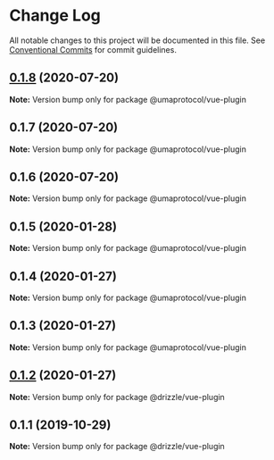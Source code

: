# Change Log

All notable changes to this project will be documented in this file.
See [Conventional Commits](https://conventionalcommits.org) for commit guidelines.

## [0.1.8](https://github.com/trufflesuite/drizzle/compare/@umaprotocol/vue-plugin@0.1.7...@umaprotocol/vue-plugin@0.1.8) (2020-07-20)

**Note:** Version bump only for package @umaprotocol/vue-plugin





## 0.1.7 (2020-07-20)

**Note:** Version bump only for package @umaprotocol/vue-plugin





## 0.1.6 (2020-07-20)

**Note:** Version bump only for package @umaprotocol/vue-plugin





## 0.1.5 (2020-01-28)

**Note:** Version bump only for package @umaprotocol/vue-plugin





## 0.1.4 (2020-01-27)

**Note:** Version bump only for package @umaprotocol/vue-plugin





## 0.1.3 (2020-01-27)

**Note:** Version bump only for package @umaprotocol/vue-plugin





## [0.1.2](https://github.com/trufflesuite/drizzle/compare/@drizzle/vue-plugin@0.1.1...@drizzle/vue-plugin@0.1.2) (2020-01-27)

**Note:** Version bump only for package @drizzle/vue-plugin





## 0.1.1 (2019-10-29)

**Note:** Version bump only for package @drizzle/vue-plugin
